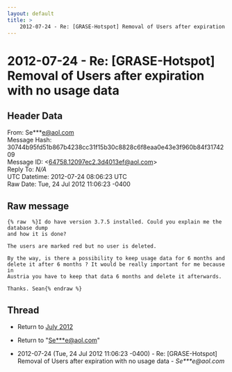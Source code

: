 ```yaml
---
layout: default
title: >
    2012-07-24 - Re: [GRASE-Hotspot] Removal of Users after expiration with no usage	data
---
```


# 2012-07-24 - Re: [GRASE-Hotspot] Removal of Users after expiration with no usage	data

## Header Data

From: Se***e@aol.com<br>
Message Hash: 30744b95fd51b867b4238cc31f15b30c8828c6f8eaa0e43e3f960b84f3174209<br>
Message ID: \<64758.12097ec2.3d4013ef@aol.com\><br>
Reply To: _N/A_<br>
UTC Datetime: 2012-07-24 08:06:23 UTC<br>
Raw Date: Tue, 24 Jul 2012 11:06:23 -0400<br>

## Raw message

```
{% raw  %}I do have version 3.7.5 installed. Could you explain me the database dump  
and how it is done?
 
The users are marked red but no user is deleted.
 
By the way, is there a possibility to keep usage data for 6 months and  
delete it after 6 months ? It would be really important for me because in  
Austria you have to keep that data 6 months and delete it afterwards.
 
Thanks. Sean{% endraw %}
```

## Thread

+ Return to [July 2012](/archive/2012/07)

+ Return to "[Se***e<span>@</span>aol.com](/authors/se___e_at_aol_com)"

+ 2012-07-24 (Tue, 24 Jul 2012 11:06:23 -0400) - Re: [GRASE-Hotspot] Removal of Users after expiration with no usage	data - _Se***e@aol.com_

